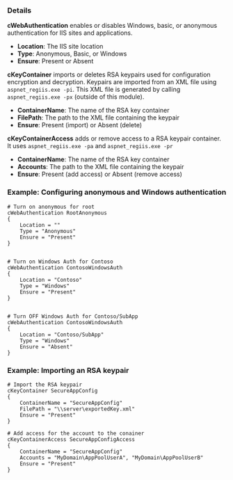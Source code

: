 ### Details
**cWebAuthentication** enables or disables Windows, basic, or anonymous authentication for IIS sites and applications.

* **Location**: The IIS site location
* **Type**: Anonymous, Basic, or Windows
* **Ensure**: Present or Absent

**cKeyContainer** imports or deletes RSA keypairs used for configuration encryption and decryption. Keypairs are imported from an XML file using `aspnet_regiis.exe -pi`. This XML file is generated by calling `aspnet_regiis.exe -px` (outside of this module).

* **ContainerName**: The name of the RSA key container
* **FilePath**: The path to the XML file containing the keypair
* **Ensure**: Present (import) or Absent (delete)

**cKeyContainerAccess** adds or remove access to a RSA keypair container. It uses `aspnet_regiis.exe -pa` and `aspnet_regiis.exe -pr`

* **ContainerName**: The name of the RSA key container
* **Accounts**: The path to the XML file containing the keypair
* **Ensure**: Present (add access) or Absent (remove access)

### Example: Configuring anonymous and Windows authentication

	# Turn on anonymous for root
	cWebAuthentication RootAnonymous
	{
		Location = ""
		Type = "Anonymous"
		Ensure = "Present"
	}


	# Turn on Windows Auth for Contoso
	cWebAuthentication ContosoWindowsAuth
	{
		Location = "Contoso"
		Type = "Windows"
		Ensure = "Present"
	}


	# Turn OFF Windows Auth for Contoso/SubApp
	cWebAuthentication ContosoWindowsAuth
	{
		Location = "Contoso/SubApp"
		Type = "Windows"
		Ensure = "Absent"
	}


### Example: Importing an RSA keypair
	# Import the RSA keypair
	cKeyContainer SecureAppConfig
	{
		ContainerName = "SecureAppConfig"
		FilePath = "\\server\exportedKey.xml"
		Ensure = "Present"
	}

	# Add access for the account to the conainer
	cKeyContainerAccess SecureAppConfigAccess
	{
		ContainerName = "SecureAppConfig"
		Accounts = "MyDomain\AppPoolUserA", "MyDomain\AppPoolUserB"
		Ensure = "Present"
	}
